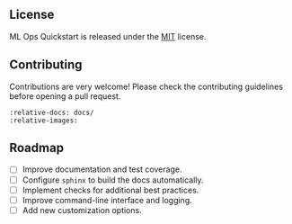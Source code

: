 ## License
ML Ops Quickstart is released under the [MIT](https://opensource.org/licenses/MIT) license.

## Contributing

Contributions are very welcome! Please check the contributing guidelines before opening a pull request.

```{include} ../../../CONTRIBUTING.md
:relative-docs: docs/
:relative-images:
```

## Roadmap

- [ ] Improve documentation and test coverage.
- [ ] Configure `sphinx` to build the docs automatically.
- [ ] Implement checks for additional best practices.
- [ ] Improve command\-line interface and logging.
- [ ] Add new customization options.
